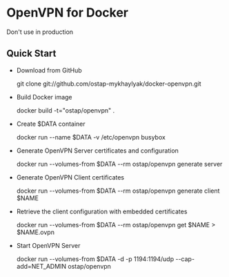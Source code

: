 # OpenVPN for Docker

Don't use in production

## Quick Start

* Download from GitHub

	git clone git://github.com/ostap-mykhaylyak/docker-openvpn.git

* Build Docker image

	docker build -t="ostap/openvpn" .

* Create $DATA container

	docker run --name $DATA -v /etc/openvpn busybox

* Generate OpenVPN Server certificates and configuration

	docker run --volumes-from $DATA --rm ostap/openvpn generate server

* Generate OpenVPN Client certificates

	docker run --volumes-from $DATA --rm ostap/openvpn generate client $NAME

* Retrieve the client configuration with embedded certificates

	docker run --volumes-from $DATA --rm ostap/openvpn get $NAME > $NAME.ovpn

* Start OpenVPN Server

	docker run --volumes-from $DATA -d -p 1194:1194/udp --cap-add=NET_ADMIN ostap/openvpn